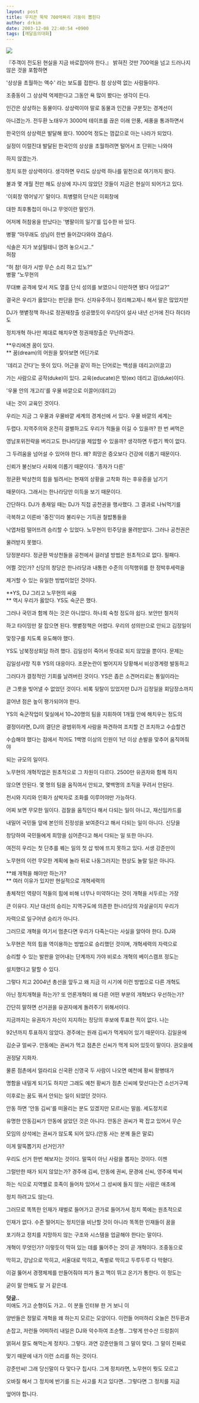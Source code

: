 ```yaml
---
layout: post
title: 우지끈 뚝딱 700억짜리 기둥이 뽑힌다
author: drkim
date: 2003-12-08 22:40:54 +0900
tags: [깨달음의대화]
---
```


  ![](http://drkimz.com/technote/board/KDR/upimg/1070890125.jpg)


  『주객이 전도된 현실을 지금 바로잡아야 한다.』
밝혀진 것만 700억을 넘고 드러나지 않은 것을 포함하면


  
'상상을 초월하는 액수' 라는 보도를 접한다. 참 상상력 없는 사람들이다.
  
조중동이 그 상상력 억제한다고 그동안 욕 많이 봤다는 생각이 든다. 


  


인간은 상상하는 동물이다. 상상력이야 말로 동물과 인간을 구분짓는 경계선이
  
아니겠는가. 전두환 노태우가 3000억 테이프를 끊은 이래 안풍, 세풍을 통과하면서
  
한국인의 상상력은 발달해 왔다. 1000억 정도는 껌값으로 아는 나라가 되었다. 


  


실정이 이럴진대 발달된 한국인의 상상을 초월하려면 털어서 조 단위는 나와야
  
하지 않겠는가. 


  


정치 또한 상상력이다. 생각하면 우리도 상상력 하나를 밑천으로 여기까지 왔다.
  
불과 몇 개월 전만 해도 상상에 지나지 않았던 것들이 지금은 현실이 되어가고 있다.
  
'이회창 엮어넣기' 말이다. 최병렬의 단식은 이회창에
  
대한 최후통첩이 아니고 무엇이란 말인가.


  


어저께 허참옹을 만났다는 '병팔이의 일기'를 입수한 바 있다. 


  


병팔 “아무래도 성님이 한번 들어갔다와야 겠슴다.
  
식솔은 지가 보살필테니 염려 놓으시고..”  
허참
  
“허 참! 야가 시방 무슨 소리 하고 있노?”  
병팔 “노무현의
  
무대뽀 공격에 맞서 저도 열흘 단식 성의를 보였으니 이만하면 됐다 아잉교?”


  


결국은 우리가 옳았다는 판단을 한다. 신자유주의니 정리해고제니 해서 말은 많았지만
  
DJ가 햇볕정책 하나로 정권재창출 성공했듯이 우리당이 설사 내년 선거에 진다 하더라도
  
정치개혁 하나만 제대로 해치우면 정권재창출은 무난하겠다.


  


**우리에겐 꿈이 있다.  
** 꿈(dream)의 어원을 찾아보면 어딘가로
  
'데리고 간다'는 뜻이 있다. 어근을 같이 하는 단어로는 백성을 데리고(이끌고)
  
가는 사람으로 공작(duke)이 있다. 교육(educate)은 밖(ex) 데리고 감(duke)이다.
  
'우물 안의 개고리'를 우물 바깥으로 이끌어(데리고)
  
내는 것이 교육인 것이다. 


  


우리는 지금 그 우물과 우물바깥 세계의 경계선에 서 있다. 우물 바깥의 세계는
  
두렵다. 지역주의와 온전히 결별하고도 우리가 적들을 이길 수 있을까? 한 번 써먹은
  
영남포위전략을 버리고도 한나라당을 제압할 수 있을까? 생각하면 두렵기 짝이 없다.
  



  


그 두려움을 넘어설 수 있어야 한다. 왜? 희망은 증오보다 건강에 이롭기 때문이다.
  
신뢰가 불신보다 사회에 이롭기 때문이다. '종자가 다른'
  
정균환 박상천의 힘을 빌려서는 현재의 상황을 고착화 하는 후유증을 남기기
  
때문이다. 그래서는 한나라당만 이득을 보기 때문이다. 


  


간단하다. DJ가 총재일 때는 DJ가 직접 공천권을 행사했다. 그 결과로 나눠먹기를
  
극복하고 이른바 '중진'이라 불리우는 기득권 철밥통들을
  
낙엽처럼 떨어뜨려 승리할 수 있었다. 노무현이 민주당을 물려받았다. 그러나 공천권은
  
물려받지 못했다. 


  


당정분리다. 정균환 박상천들을 공천에서 걸러낼 방법은 원초적으로 없다. 필패다.
  
어쩔 것인가? 신당의 창당은 한나라당과 내통한 수준의 이적행위를 한 정박후세력을
  
제거할 수 있는 유일한 방법이었던 것이다. 


  


**YS, DJ 그리고 노무현의 싸움  
** 역시 우리가 옳았다. YS도 숙군은 했다.
  
그러나 국민과 함께 하는 것은 아니었다. 하나회 숙청 정도야 쉽다. 보안만 철저히
  
하고 타이밍만 잘 잡으면 된다. 햇볕정책은 어렵다. 우리의 성의만으로 안되고 김정일이
  
맞장구를 치도록 유도해야 했다. 


  


YS도 남북정상회담 하려 했다. 김일성이 죽어서 뜻대로 되지 않았을 뿐이다. 문제는
  
김일성사망 직후 YS의 대응이다. 조문논란이 벌어지자 당황해서 비상경계령 발동하고
  
그러다가 결정적인 기회를 날려버린 것이다. YS은 좁은 소견머리로는 통일이라는
  
큰 그릇을 빚어낼 수 없었던 것이다. 비록 뒷탈이 있었지만 DJ가 김정일을 회담장소까지
  
끌어낸 점은 높이 평가되어야 한다. 


  


YS의 숙군작업이 및실에서 10~20명의 팀을 지휘하여 1개월 안에 해치우는 정도의
  
결정이라면, DJ의 결단은 광범위하게 사람을 파견하여 조치할 건 조치하고 수습할건
  
수습해야 했다는 점에서 적어도 1백명 이상의 인원이 1년 이상 손발을 맞추어 움직여줘야
  
되는 규모의 일이다. 


  


노무현의 개혁작업은 원초적으로 그 차원이 다르다. 2500만 유권자와 함께 하지
  
않으면 안된다. 몇 명의 팀을 움직여서 안되고, 몇백명의 조직을 꾸려서 안된다.
  
천시와 지리와 인화가 삼박자로 조화를 이루어야만 가능하다. 


  


어찌 보면 무모한 일이다. 검찰을 움직인다 해서 다되는 일이 아니고, 재신임카드를
  
내밀어 국민들 앞에 본인의 진정성을 보여준다고 해서 다되는 일이 아니다. 신당을
  
창당하여 국민들에게 희망을 심어준다고 해서 다되는 일 또한 아니다. 


  


여전히 우리는 첫 단추를 꿰는 일의 첫 삽 밖에 뜨지 못하고 있다. 서생 강준만이
  
노무현의 이런 무모한 계획에 놀라 뒤로 나동그러지는 현상도 놀랄 일은 아니다.
  



  


**왜 개혁을 해야만 하는가?  
** 여러 이유가 있지만 현실적으로 개혁세력의
  
총체적인 역량이 적들의 힘에 비해 너무나 미약하다는 것이 개혁을 서두르는 가장
  
큰 이유다. 지난 대선의 승리는 지역구도에 의존한 한나라당의 자살골이지 우리가
  
자력으로 일구어낸 승리가 아니다. 


  


그러므로 개혁을 여기서 멈춘다면 우리가 다죽는다는 사실을 알아야 한다. DJ와
  
노무현은 적의 힘을 역이용하는 방법으로 승리했던 것이며, 개혁세력의 자력으로
  
승리할 수 있는 발판을 얻어내는 단계까지 가야 비로소 개혁의 베이스캠프 정도는
  
설치했다고 말할 수 있다. 


  


그렇다 치고 2004년 총선을 앞두고 왜 지금 이 시기에 이런 방법으로 다른 개혁도
  
아닌 정치개혁을 하는가? 또 언론개혁이 왜 다른 어떤 부분의 개혁보다 우선하는가?
  
간단히 말하면 선거권을 유권자에게 돌려주기 위해서이다. 


  


지금까지는 유권자가 자신이 지지하는 정당의 후보에 투표한 적이 없다. 나는
  
92년까지 투표하지 않았다. 경주에는 원래 김씨가 먹게되어 있기 때문이다. 김일윤에
  
김순규 얼씨구. 안동에는 권씨가 먹고 점촌은 신씨가 먹게 되어 있듯이 말이다. 권오을에
  
권정달 지화자. 


  


물론 점촌에서 얼라리요 신국환 신영국 두 사람이 나오면 예천에 황씨 황병태가
  
명함을 내밀게 되기도 하지만 그래도 예천 황씨가 점촌 신씨에 맞선다는건 소선거구제
  
이후로는 꿈도 꿔서 안되는 일이 되었던 것이다. 


  


안동 하면 '안동 김씨'를 떠올리는 분도 있겠지만 모르시는 말씀. 세도정치로
  
유명한 안동김씨가 안동에 살았던 것은 아니다. 안동은 권씨가 꽉 잡고 있어서 무슨
  
모임의 상석에는 권씨가 않도록 되어 있다.(안동 사는 분께 들은 말로) 


  


이게 말뚝뽑기지 선거인가? 


  


우리도 선거 한번 해보자는 것이다. 말뚝이 아닌 사람을 뽑자는 것이다. 이젠
  
그럴만한 때가 되지 않았는가? 경주에 김씨, 안동에 권씨, 문경에 신씨, 영주에 박씨
  
하는 식으로 지역별로 호족이 들어차 있어서 그 성씨에 들지 않는 사람은 애초에
  
정치 하려고도 않는다. 


  


그러므로 똑똑한 인재가 재벌로 들어가고 관가로 들어가서 정치 쪽에는 원초적으로
  
인재가 없다. 수준 떨어지는 정치인을 비난할 것이 아니라 똑똑한 인재들이 꿈을
  
포기하고 정치를 지망하지 않는 구조와 시스템을 업글해야 한다는 말이다. 


  


개혁이 무엇인가? 이렇듯이 막혀 있는 데를 뚫어주는 것이 곧 개혁이다. 조중동으로
  
막히고, 강남으로 막히고, 서울대로 막히고, 족벌로 막히고 두루두루 다 막혔다.
  
이걸 뚫어서 경쟁체제를 만들어줘야 피가 돌고 맥이 뛰고 온기가 통한다. 이 정도는
  
굳이 말 안해도 알 거 같은데.


  


**덧글..**   
미애도 가고 순형이도 가고.. 이 분들 인터뷰 한 거 보니 이
  
양반들은 정말로 개혁을 왜 하는지 모르는 모양이다. 이런들 어떠하리 오늘은 전두환과
  
손잡고, 저런들 어떠하리 내일은 DJ와 악수하여 조순형.. 그렇게 만수산 드렁칡이
  
얽혀서 잘도 해먹는게 정치다. 그렇다. 과연 강준만들의 그 말이 맞다. 그 말이 진짜로
  
맞기 때문에 내가 이런 소리를 하는 것이다. 


  


강준만씨! 그래 당신말이 다 맞다구 칩시다. 그게 정치라면, 노무현이 뭣도 모르고
  
오바질 해서 그 정치에 반기를 드는 사고를 치고 있다면.. 그렇다면 그 정치를 지금
  
엎어야 합니다.